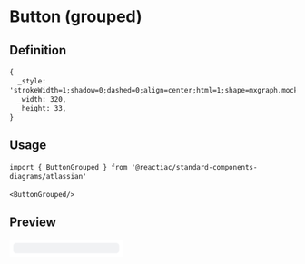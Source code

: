 # Button (grouped)

## Definition

```
{
  _style: 'strokeWidth=1;shadow=0;dashed=0;align=center;html=1;shape=mxgraph.mockup.rrect;rSize=10;fillColor=#F1F2F4;strokeColor=#ffffff;strokeWidth=2',
  _width: 320,
  _height: 33,
}
```

## Usage

```
import { ButtonGrouped } from '@reactiac/standard-components-diagrams/atlassian'

<ButtonGrouped/>
```

## Preview

<img src="./button-grouped.png" width="200"/>
